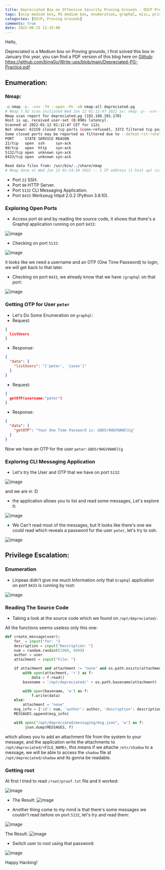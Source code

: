 ```yaml
---
title: Depreciated Box on Offensive Security Proving Grounds - OSCP Preparation.
tags: [oscp medium box, PG medium box, enumeration, graphql, misc, privilege escalation, linux]
categories: [OSCP, Proving Grounds]
comments: true
date: 2022-06-15 11:33:00
---
```


Hello,

Depreciated is a Medium box on Proving grounds, I first solved this box in January this year, you can find a PDF version of this blog here on [Github](https://github.com/bing0o/Write-ups/blob/main/Depreciated-PG-Practice.pdf): https://github.com/bing0o/Write-ups/blob/main/Depreciated-PG-Practice.pdf

## Enumeration:
### Nmap:

```bash
 ○ nmap -p- -vvv -T4 --open -Pn -oN nmap-all depreciated.pg
# Nmap 7.92 scan initiated Wed Jan 12 01:12:47 2022 as: nmap -p- -vvv -T4 --open -Pn -oN nmap-all depreciated.pg
Nmap scan report for depreciated.pg (192.168.192.170)
Host is up, received user-set (0.090s latency).
Scanned at 2022-01-12 01:12:47 CET for 112s
Not shown: 62159 closed tcp ports (conn-refused), 3372 filtered tcp ports (no-response)
Some closed ports may be reported as filtered due to --defeat-rst-ratelimit
PORT     STATE SERVICE REASON
22/tcp   open  ssh     syn-ack
80/tcp   open  http    syn-ack
5132/tcp open  unknown syn-ack
8433/tcp open  unknown syn-ack

Read data files from: /usr/bin/../share/nmap
# Nmap done at Wed Jan 12 01:14:39 2022 -- 1 IP address (1 host up) scanned in 112.32 seconds
```

- Port `22` SSH.
- Port `80` HTTP Server.
- Port `5132` CLI Messaging Application.
- Port `8433` Werkzeug httpd 2.0.2 (Python 3.8.10).

### Exploring Open Ports
- Access port `80` and by reading the source code, it shows that there's a Graphql application running on port `8433`:

![image](/assets/img/sample/pg-depreciated/html-code.png)

- Checking on port `5132`:

![image](/assets/img/sample/pg-depreciated/nc-5132.png)

it looks like we need a username and an OTP (One Time Password) to login, we will get back to that later.

- Checking on port `8433`, we already know that we have `/graphql` on that port:

![image](/assets/img/sample/pg-depreciated/graphql.png)

### Getting OTP for User `peter`

- Let's Do Some Enumeration on `graphql`:
- Request:
```json
{
  listUsers
}
```

- Response:
```json
{
  "data": {
    "listUsers": "['peter', 'jason']"
  }
}
```

- Request:
```json
{
  getOTP(username:"peter")
}
```

- Response:
```json
{
  "data": {
    "getOTP": "Your One Time Password is: G8DSr9HGV9AW5lCg"
  }
}
```

Now we have an OTP for the user `peter`: `G8DSr9HGV9AW5lCg`

### Exploring CLI Messaging Application
- Let's try the User and OTP that we have on port `5132`:

![image](/assets/img/sample/pg-depreciated/nc-login.png)

and we are in :D

- the application allows you to list and read some messages, Let's explore it:

![image](/assets/img/sample/pg-depreciated/nc-explore.png)

- We Can't read most of the messages, but It looks like there's one we could read which reveals a password for the user `peter`, let's try to ssh:

![image](/assets/img/sample/pg-depreciated/ssh.png)


## Privilege Escalation:
### Enumeration
- Linpeas didn't give me much Information only that `Graphql` application on port `8433` is  running by root:

![image](/assets/img/sample/pg-depreciated/linpeas.png)

### Reading The Source Code

- Taking a look at the source code which we found on `/opt/depreciated/`.

All the functions seems useless only this one:

```python
def create_message(user):
    for_ = input("for: ")
    description = input("Description: ")
    num = random.randint(1000, 9999)
    author = user
    attachment = input("File: ")

    if attachment and attachment != "none" and os.path.exists(attachment):
        with open(attachment, 'r') as f:
            data = f.read()
        basename = '/opt/depreciated/' + os.path.basename(attachment)

        with open(basename, 'w') as f:
            f.write(data)
    else:
        attachment = "none"
    msg_info = {'id': num, 'author': author, 'description': description, 'for': for_, 'attachment': attachment}
    MESSAGES.append(msg_info)

    with open("/opt/depreciated/messaging/msg.json", 'w') as f:
         json.dump(MESSAGES, f)
```

which allows you to add an attachment file from the system to your message, and the application write the attachments to `/opt/depreciated/<FILE_NAME>`, this means if we attache `/etc/shadow` to a message, we will be able to access the `shadow` file at `/opt/depreciated/shadow` and its gonna be readable.


### Getting root

At first I tried to read `/root/proof.txt` file and it worked:

![image](/assets/img/sample/pg-depreciated/proof.png)

- The Result:
![image](/assets/img/sample/pg-depreciated/read-proof.png)

- Another thing come to my mind is that there's some messages we couldn't read before on port `5132`, let's try and read them:

![image](/assets/img/sample/pg-depreciated/read-msg.png)

The Result:
![image](/assets/img/sample/pg-depreciated/msg-pass.png)

- Switch user to root using that password:

![image](/assets/img/sample/pg-depreciated/root.png)


Happy Hacking!
